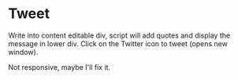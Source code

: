 # Tweet

Write into content editable div, script will add quotes and display the message in lower div. 
Click on the Twitter icon to tweet (opens new window).

Not responsive, maybe I'll fix it.
